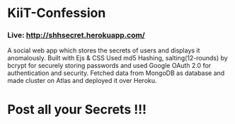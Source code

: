 # KiiT-Confession
### Live: http://shhsecret.herokuapp.com/

A social web app which stores the secrets of users and displays it anomalously. 
Built with Ejs & CSS Used md5 Hashing, salting(12-rounds) by bcrypt 
for securely storing passwords and used Google OAuth 2.0 for 	authentication and security.
Fetched data from MongoDB as database and made cluster on Atlas and deployed it over Heroku.

# Post all your Secrets !!! 
